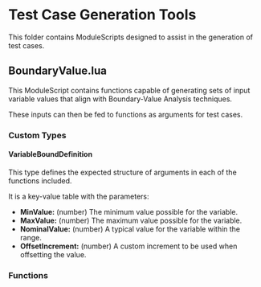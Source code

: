 # Test Case Generation Tools

This folder contains ModuleScripts designed to assist in the generation of test cases.

## BoundaryValue.lua
This ModuleScript contains functions capable of generating sets of input variable values that align with Boundary-Value Analysis techniques.

These inputs can then be fed to functions as arguments for test cases.

### Custom Types

#### VariableBoundDefinition
This type defines the expected structure of arguments in each of the functions included.

It is a key-value table with the parameters:
- **MinValue:** (number) The minimum value possible for the variable.
- **MaxValue:** (number) The maximum value possible for the variable.
- **NominalValue:** (number) A typical value for the variable within the range.
- **OffsetIncrement:** (number) A custom increment to be used when offsetting the value.

### Functions